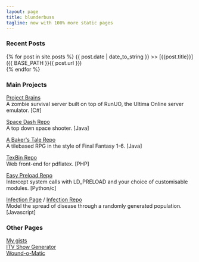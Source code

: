 ```yaml
---
layout: page
title: blunderbuss
tagline: now with 100% more static pages
---
```

### Recent Posts

{% for post in site.posts %}
  {{ post.date | date_to_string }} >> [{{post.title}}]({{ BASE_PATH }}{{ post.url }})  
{% endfor %}

### Main Projects

[Project Brains](https://github.com/jsrn/ZUOmbies)  
A zombie survival server built on top of RunUO, the Ultima Online server emulator. \[C#\]

[Space Dash Repo](https://github.com/jsrn/SpaceDash)  
A top down space shooter. \[Java\]

[A Baker's Tale Repo](https://github.com/jsrn/A-Baker-s-Tale)  
A tilebased RPG in the style of Final Fantasy 1-6. \[Java\]

[TexBin Repo](https://github.com/jsrn/TexBin)  
Web front-end for pdflatex. \[PHP\]

[Easy Preload Repo](https://github.com/jsrn/EasyPreload)  
Intercept system calls with LD_PRELOAD and your choice of customisable modules. \[Python/c\]

[Infection Page](http://jsrn.github.io/infection) / [Infection Repo](https://github.com/jsrn/InfectionSim)  
Model the spread of disease through a randomly generated population. \[Javascript\]

### Other Pages

[My gists](https://gist.github.com/jsrn)  
[ITV Show Generator](http://jsrn.github.io/itvgen)  
[Wound-o-Matic](http://jsrn.github.io/woundomatic)